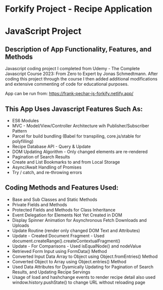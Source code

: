 # Forkify Project - Recipe Application
# JavaScript Project
## Description of App Functionality, Features, and Methods

Javascript coding project I completed from Udemy - The Complete Javascript Course 2023: From Zero to Expert by Jonas Schmedtmann. After coding this project through the course I then added additional modifications and extensive commenting of code for educational purposes.

App can be run from: https://frank-pechar-js-forkify.netlify.app/

## This App Uses Javascript Features Such As:

- ES6 Modules
- MVC - Model/View/Controller Architecture wih Publisher/Subscriber Pattern
- Parcel for build bundling (Babel for transpiling, core.js/stable for polyfilling)
- Recipe Database API - Query & Update
- DOM Updating Algorithm - Only changed elements are re-rendered
- Pagination of Search Results
- Create and List Bookmarks to and from Local Storage
- Async/Await Handling of Promises
- Try / catch, and re-throwing errors 

## Coding Methods and Features Used:

- Base and Sub Classes and Static Methods
- Private Fields and Methods
- Protected Fields and Methods for Class Inheritance
- Event Delegation for Elements Not Yet Created in DOM
- Display Spinner Animation for Asynchronous Fetch Downloads and Uploads
- Update Routine (render only changed DOM Text and Attributes)
- Update - Created Document Fragment - Used document.createRange().createContextualFragment() 
- Update - For Comparisons - Used isEqualNode() and nodeValue
- Retrieved Form Input using FormData() Method 
- Converted Input Data Array to Object using Object.fromEntries() Method
- Converted Object to Array using Object.entries() Method
- Used Data Attributes for Dyamically Updating for Pagination of Search Results, and Updating Recipe Servings
- Usage of load and hashchange events to render recipe detail also used window.history.pushState() to change URL without reloading page
